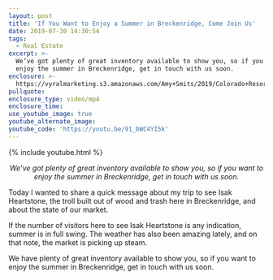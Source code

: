 ```yaml
---
layout: post
title: 'If You Want to Enjoy a Summer in Breckenridge, Come Join Us'
date: 2019-07-30 14:30:54
tags:
  - Real Estate
excerpt: >-
  We’ve got plenty of great inventory available to show you, so if you want to
  enjoy the summer in Breckenridge, get in touch with us soon.
enclosure: >-
  https://vyralmarketing.s3.amazonaws.com/Amy+Smits/2019/Colorado+Resorts+Real+Estate+Agent-+Trash+Monkey+(1).mp4
pullquote:
enclosure_type: video/mp4
enclosure_time:
use_youtube_image: true
youtube_alternate_image:
youtube_code: 'https://youtu.be/91_bWC4YI5k'
---
```


{% include youtube.html %}

<p style="text-align: center;"><em>We’ve got plenty of great inventory available to show you, so if you want to enjoy the summer in Breckenridge, get in touch with us soon.</em></p>

Today I wanted to share a quick message about my trip to see Isak Heartstone, the troll built out of wood and trash here in Breckenridge, and about the state of our market.

If the number of visitors here to see Isak Heartstone is any indication, summer is in full swing. The weather has also been amazing lately, and on that note, the market is picking up steam.

We have plenty of great inventory available to show you, so if you want to enjoy the summer in Breckenridge, get in touch with us soon.